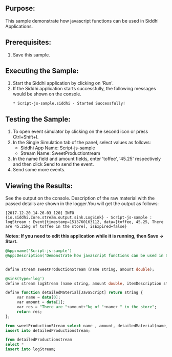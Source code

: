 ## Purpose:
This sample demonstrate how javascript functions can be used in Siddhi Applications.

## Prerequisites:
1. Save this sample.

## Executing the Sample:
1. Start the Siddhi application by clicking on 'Run'.
2. If the Siddhi application starts successfully, the following messages would be shown on the console.
     ```
     * Script-js-sample.siddhi - Started Successfully!
     ```

## Testing the Sample:
1. To open event simulator by clicking on the second icon or press Ctrl+Shift+I.
2. In the Single Simulation tab of the panel, select values as follows:
     * Siddhi App Name: Script-js-sample
     * Stream Name: SweetProductiontream
3. In the name field and amount fields, enter 'toffee', '45.25' respectively and then click Send to send the event.
4. Send some more events.

## Viewing the Results:
See the output on the console. Description of the raw material with the passed details are shown in the logger.You will get the output as follows:
```
[2017-12-20_14-26-03_120] INFO {io.siddhi.core.stream.output.sink.LogSink} - Script-js-sample : logStream : Event{timestamp=1513760163112, data=[toffee, 45.25, There are 45.25kg of toffee in the store], isExpired=false}
```

**Notes: If you need to edit this application while it is running, then Save -> Start.**

```sql
@App:name('Script-js-sample')
@App:Description('Demonstrate how javascript functions can be used in Siddhi Applications.')


define stream sweetProductionStream (name string, amount double);

@sink(type='log')
define stream logStream (name string, amount double, itemDescription string);

define function detailedMaterial[JavaScript] return string {
     var name = data[0];
     var amount = data[1];
     var res = "There are "+amount+"kg of "+name+ " in the store";
     return res;
};

from sweetProductionStream select name , amount, detailedMaterial(name,amount) as itemDescription
insert into detailedProductionstream;

from detailedProductionstream
select *
insert into logStream;
```